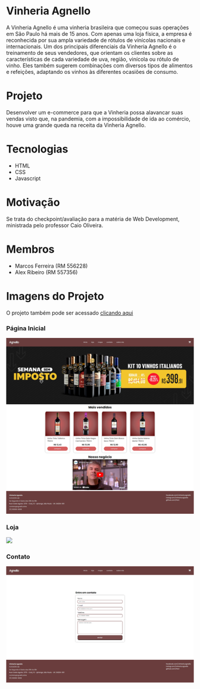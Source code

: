 # Vinheria Agnello
A Vinheria Agnello é uma vinheria brasileira que começou suas operações em São Paulo há mais de 15 anos. Com apenas uma loja física, a empresa é reconhecida por sua ampla variedade de rótulos de vinícolas nacionais e internacionais. Um dos principais diferenciais da Vinheria Agnello é o treinamento de seus vendedores, que orientam os clientes sobre as características de cada variedade de uva, região, vinícola ou rótulo de vinho. Eles também sugerem combinações com diversos tipos de alimentos e refeições, adaptando os vinhos às diferentes ocasiões de consumo.

# Projeto
Desenvolver um e-commerce para que a Vinheria possa alavancar suas vendas visto que, na pandemia, com a impossibilidade de ida ao comércio, houve uma grande queda na receita da Vinheria Agnello.

# Tecnologias
- HTML
- CSS
- Javascript

# Motivação
Se trata do checkpoint/avaliação para a matéria de Web Development, ministrada pelo professor Caio Oliveira.

# Membros
- Marcos Ferreira (RM 556228)
- Alex Ribeiro (RM 557356)

# Imagens do Projeto
O projeto também pode ser acessado [clicando aqui](https://rfxct.github.io/checkpoint-2-web-development/)

### Página Inicial
<img src="docs/index.png" >

### Loja
<img src="docs/loja.png" >

### Contato
<img src="docs/contato.png" >